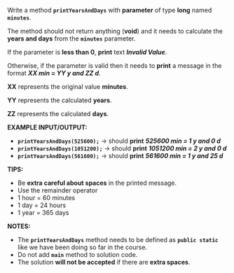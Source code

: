 Write a method **`printYearsAndDays`** with **parameter** of type **long** named **`minutes`**.

The method should not return anything (**void**) and it needs to calculate the **years and days** from the **`minutes`** parameter.

If the parameter is **less than 0**, **print** text **_Invalid Value_**.

Otherwise, if the parameter is valid then it needs to **print** a message in the format **_XX min = YY y and ZZ d_**.

**XX** represents the original value **minutes**.

**YY** represents the calculated **years**.

**ZZ** represents the calculated **days**.


**EXAMPLE INPUT/OUTPUT:**

* **`printYearsAndDays(525600);`** → should **print** **_525600 min = 1 y and 0 d_**
* **`printYearsAndDays(1051200);`** → should **print** **_1051200 min = 2 y and 0 d_**
* **`printYearsAndDays(561600);`** → should **print** **_561600 min = 1 y and 25 d_**

**TIPS:**

* Be **extra careful about spaces** in the printed message.
* Use the remainder operator
* 1 hour = 60 minutes
* 1 day = 24 hours
* 1 year = 365 days

**NOTES:**

* The **`printYearsAndDays`** method needs to be defined as **`public static`** like we have been doing so far in the course.
* Do not add **`main`** method to solution code.
* The solution **will not be accepted** if there are **extra spaces**.
